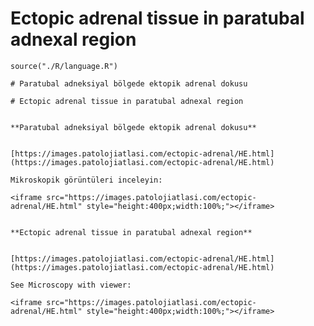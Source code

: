 # Ectopic adrenal tissue in paratubal adnexal region





```{r language ectopic-adrenal, echo=FALSE, include=TRUE}
source("./R/language.R")
```




```{asis, echo = (language == "TR")}
# Paratubal adneksiyal bölgede ektopik adrenal dokusu
```




```{asis, echo = (language == "EN")}
# Ectopic adrenal tissue in paratubal adnexal region
```




```{asis, echo = (language == "TR")}

**Paratubal adneksiyal bölgede ektopik adrenal dokusu**


[https://images.patolojiatlasi.com/ectopic-adrenal/HE.html](https://images.patolojiatlasi.com/ectopic-adrenal/HE.html)

Mikroskopik görüntüleri inceleyin:

<iframe src="https://images.patolojiatlasi.com/ectopic-adrenal/HE.html" style="height:400px;width:100%;"></iframe>

```




```{asis, echo = (language == "EN")}

**Ectopic adrenal tissue in paratubal adnexal region**


[https://images.patolojiatlasi.com/ectopic-adrenal/HE.html](https://images.patolojiatlasi.com/ectopic-adrenal/HE.html)

See Microscopy with viewer: 

<iframe src="https://images.patolojiatlasi.com/ectopic-adrenal/HE.html" style="height:400px;width:100%;"></iframe>

```


